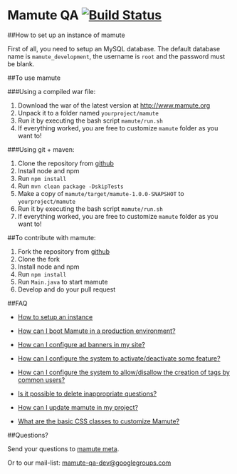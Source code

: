 Mamute QA [![Build Status](https://secure.travis-ci.org/caelum/mamute.png)](http://travis-ci.org/caelum/mamute)
======

##How to set up an instance of mamute

First of all, you need to setup an MySQL database. The default database name is 
`mamute_development`, the username is `root` and the password must be blank.

##To use mamute

###Using a compiled war file:

1. Download the war of the latest version at http://www.mamute.org
2. Unpack it to a folder named `yourproject/mamute`
3. Run it by executing the bash script `mamute/run.sh`
4. If everything worked, you are free to customize `mamute` folder as you want to! 

###Using git + maven:

1. Clone the repository from [github](https://github.com/caelum/mamute)
2. Install node and npm
3. Run `npm install`
4. Run `mvn clean package -DskipTests`
5. Make a copy of `mamute/target/mamute-1.0.0-SNAPSHOT` to `yourproject/mamute`
6. Run it by executing the bash script `mamute/run.sh`
7. If everything worked, you are free to customize `mamute` folder as you want to! 

##To contribute with mamute:

1. Fork the repository from [github](https://github.com/caelum/mamute)
2. Clone the fork
3. Install node and npm
4. Run `npm install`
5. Run `Main.java` to start mamute
6. Develop and do your pull request

##FAQ

* [How to setup an instance](http://meta.mamute.org/221-how-to-set-up-an-instance-of-mamute)

* [How can I boot Mamute in a production environment?](http://meta.mamute.org/231-how-can-i-boot-mamute-in-a-production-environment)

* [How can I configure ad banners in my site?](http://meta.mamute.org/241-how-can-i-configure-ad-banners-in-my-site)

* [How can I configure the system to activate/deactivate some feature?](http://meta.mamute.org/292-how-can-i-configure-the-system-to-activatedeactivate-some-feature)

* [How can I configure the system to allow/disallow the creation of tags by common users?](http://meta.mamute.org/251-how-can-i-configure-the-system-to-allowdisallow-the-creation-of-tags-by-common-users)

* [Is it possible to delete inappropriate questions?](http://meta.mamute.org/261-is-it-possible-to-delete-inappropriate-questions)

* [How can I update mamute in my project?](http://meta.mamute.org/271-how-can-i-update-mamute-in-my-project)

* [What are the basic CSS classes to customize Mamute?](http://meta.mamute.org/281-what-are-the-basic-css-classes-to-customize-mamute)


##Questions?

Send your questions to [mamute meta](http://meta.mamute.org).

Or to our mail-list: mamute-qa-dev@googlegroups.com
